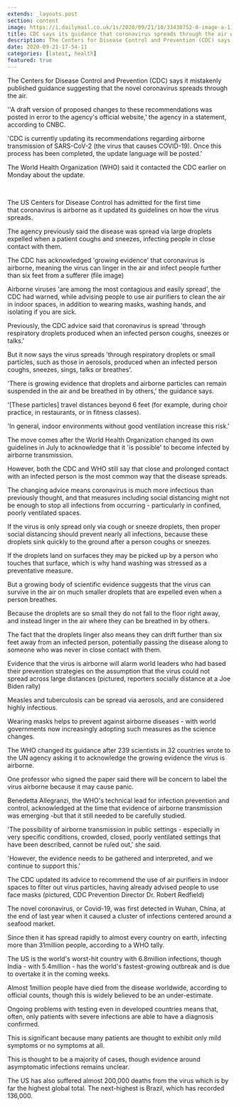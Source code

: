```yaml
---
extends: _layouts.post
section: content
image: https://i.dailymail.co.uk/1s/2020/09/21/10/33430752-0-image-a-11_1600682309611.jpg 
title: CDC says its guidance that coronavirus spreads through the air was posted IN ERROR 
description: The Centers for Disease Control and Prevention (CDC) says it mistakenly published guidance suggesting that the novel coronavirus spreads through the air. 
date: 2020-09-21-17-54-11 
categories: [latest, health] 
featured: true 
--- 
```

The Centers for Disease Control and Prevention (CDC) says it mistakenly published guidance suggesting that the novel coronavirus spreads through the air. 

''A draft version of proposed changes to these recommendations was posted in error to the agency's official website,' the agency in a statement, according to CNBC. 

'CDC is currently updating its recommendations regarding airborne transmission of SARS-CoV-2 (the virus that causes COVID-19). Once this process has been completed, the update language will be posted.' 

The World Health Organization (WHO) said it contacted the CDC earlier on Monday about the update.



 

The US Centers for Disease Control has admitted for the first time that coronavirus is airborne as it updated its guidelines on how the virus spreads.

The agency previously said the disease was spread via large droplets expelled when a patient coughs and sneezes, infecting people in close contact with them.  

The CDC has acknowledged 'growing evidence' that coronavirus is airborne, meaning the virus can linger in the air and infect people further than six feet from a sufferer (file image)

Airborne viruses 'are among the most contagious and easily spread', the CDC had warned, while advising people to use air purifiers to clean the air in indoor spaces, in addition to wearing masks, washing hands, and isolating if you are sick.

Previously, the CDC advice said that coronavirus is spread 'through respiratory droplets produced when an infected person coughs, sneezes or talks.'

But it now says the virus spreads 'through respiratory droplets or small particles, such as those in aerosols, produced when an infected person coughs, sneezes, sings, talks or breathes'.

'There is growing evidence that droplets and airborne particles can remain suspended in the air and be breathed in by others,' the guidance says.

'[These particles] travel distances beyond 6 feet (for example, during choir practice, in restaurants, or in fitness classes). 

'In general, indoor environments without good ventilation increase this risk.'

The move comes after the World Health Organization changed its own guidelines in July to acknowledge that it 'is possible' to become infected by airborne transmission.

However, both the CDC and WHO still say that close and prolonged contact with an infected person is the most common way that the disease spreads. 

The changing advice means coronavirus is much more infectious than previously thought, and that measures including social distancing might not be enough to stop all infections from occurring - particularly in confined, poorly ventilated spaces.

If the virus is only spread only via cough or sneeze droplets, then proper social distancing should prevent nearly all infections, because these droplets sink quickly to the ground after a person coughs or sneezes. 

If the droplets land on surfaces they may be picked up by a person who touches that surface, which is why hand washing was stressed as a preventative measure.

But a growing body of scientific evidence suggests that the virus can survive in the air on much smaller droplets that are expelled even when a person breathes.

Because the droplets are so small they do not fall to the floor right away, and instead linger in the air where they can be breathed in by others.

The fact that the droplets linger also means they can drift further than six feet away from an infected person, potentially passing the disease along to someone who was never in close contact with them.

Evidence that the virus is airborne will alarm world leaders who had based their prevention strategies on the assumption that the virus could not spread across large distances (pictured, reporters socially distance at a Joe Biden rally)

Measles and tuberculosis can be spread via aerosols, and are considered highly infectious.

Wearing masks helps to prevent against airborne diseases - with world governments now increasingly adopting such measures as the science changes. 

The WHO changed its guidance after 239 scientists in 32 countries wrote to the UN agency asking it to acknowledge the growing evidence the virus is airborne. 

One professor who signed the paper said there will be concern to label the virus airborne because it may cause panic.

Benedetta Allegranzi, the WHO's technical lead for infection prevention and control, acknowledged at the time that evidence of airborne transmission was emerging -but that it still needed to be carefully studied.

'The possibility of airborne transmission in public settings - especially in very specific conditions, crowded, closed, poorly ventilated settings that have been described, cannot be ruled out,' she said.

'However, the evidence needs to be gathered and interpreted, and we continue to support this.'

The CDC updated its advice to recommend the use of air purifiers in indoor spaces to filter out virus particles, having already advised people to use face masks (pictured, CDC Prevention Director Dr. Robert Redfield)

The novel coronavirus, or Covid-19, was first detected in Wuhan, China, at the end of last year when it caused a cluster of infections centered around a seafood market.

Since then it has spread rapidly to almost every country on earth, infecting more than 31million people, according to a WHO tally.

The US is the world's worst-hit country with 6.8million infections, though India - with 5.4million - has the world's fastest-growing outbreak and is due to overtake it in the coming weeks.

Almost 1million people have died from the disease worldwide, according to official counts, though this is widely believed to be an under-estimate.  

Ongoing problems with testing even in developed countries means that, often, only patients with severe infections are able to have a diagnosis confirmed.

This is significant because many patients are thought to exhibit only mild symptoms or no symptoms at all. 

This is thought to be a majority of cases, though evidence around asymptomatic infections remains unclear.

The US has also suffered almost 200,000 deaths from the virus which is by far the highest global total. The next-highest is Brazil, which has recorded 136,000. 

